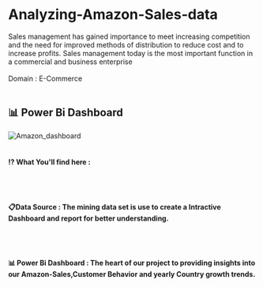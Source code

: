 # Analyzing-Amazon-Sales-data
Sales management has gained importance to meet increasing competition and the need for improved methods of distribution to reduce cost and to increase profits. Sales management today is the most important function in a commercial and business enterprise
<br><br>
Domain : E-Commerce <br>
<br>
## 📊 Power Bi Dashboard
![Amazon_dashboard](https://github.com/vishalmdesai/Analyzing-Amazon-Sales-data/assets/153223711/ac5b66b5-c9f9-4000-a606-c1b6c723b50d)
<br><br>
#### ⁉️ What You'll find here :
<br><br>
#### 📋Data Source : The mining data set is use to create a Intractive Dashboard and report for better understanding.
<br><br>
#### 📊 Power Bi Dashboard : The heart of our project to providing insights into our Amazon-Sales,Customer Behavior and yearly Country growth trends.
